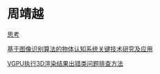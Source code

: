 # 周靖越

[思考](./why_people_thinking/why_people_thinking.md)

[基于图像识别算法的物体认知系统关键技术研究及应用](./graduation_project/presentation.md)

[VGPU执行3D渲染结果出错类问题排查方法](./vgpu_d3d_debug/SparseMorphTargets_debug.md)

<!--

You can use the [editor on GitHub](https://github.com/zhoujingyuecs/zhoujinyuecs.Github.io/edit/gh-pages/index.md) to maintain and preview the content for your website in Markdown files.

Whenever you commit to this repository, GitHub Pages will run [Jekyll](https://jekyllrb.com/) to rebuild the pages in your site, from the content in your Markdown files.

### Markdown

Markdown is a lightweight and easy-to-use syntax for styling your writing. It includes conventions for

```markdown
Syntax highlighted code block

# Header 1
## Header 2
### Header 3

- Bulleted
- List

1. Numbered
2. List

**Bold** and _Italic_ and `Code` text

[Link](url) and ![Image](src)
```

For more details see [GitHub Flavored Markdown](https://guides.github.com/features/mastering-markdown/).

### Jekyll Themes

Your Pages site will use the layout and styles from the Jekyll theme you have selected in your [repository settings](https://github.com/zhoujingyuecs/zhoujinyuecs.Github.io/settings/pages). The name of this theme is saved in the Jekyll `_config.yml` configuration file.

### Support or Contact

Having trouble with Pages? Check out our [documentation](https://docs.github.com/categories/github-pages-basics/) or [contact support](https://support.github.com/contact) and we’ll help you sort it out.

-->